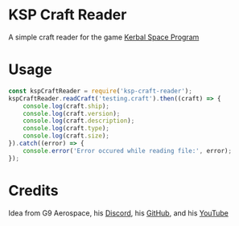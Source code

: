 # KSP Craft Reader
A simple craft reader for the game [Kerbal Space Program](https://www.kerbalspaceprogram.com/)
# Usage
```js
const kspCraftReader = require('ksp-craft-reader');
kspCraftReader.readCraft('testing.craft').then((craft) => {
    console.log(craft.ship);
    console.log(craft.version);
    console.log(craft.description);
    console.log(craft.type);
    console.log(craft.size);
}).catch((error) => {
    console.error('Error occured while reading file:', error);
});
```
# Credits
Idea from G9 Aerospace, his [Discord](https://discord.com/users/928267278540242964), his [GitHub](https://github.com/g9militantsYT/), and his [YouTube](https://www.youtube.com/@G9AEROSPACEYT)